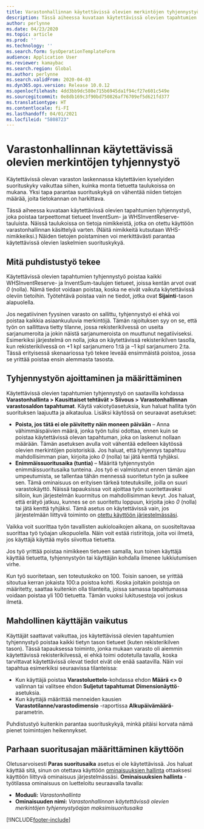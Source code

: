 ```yaml
---
title: Varastonhallinnan käytettävissä olevien merkintöjen tyhjennystyö
description: Tässä aiheessa kuvataan käytettävissä olevien tapahtumien tyhjennystyö, joka auttaa parantamaan järjestelmän suorituskykyä tunnistamalla ja poistamalla aiheeseen liittyviä, mutta tarpeettomia tietueita.
author: perlynne
ms.date: 04/23/2020
ms.topic: article
ms.prod: ''
ms.technology: ''
ms.search.form: SysOperationTemplateForm
audience: Application User
ms.reviewer: kamaybac
ms.search.region: Global
ms.author: perlynne
ms.search.validFrom: 2020-04-03
ms.dyn365.ops.version: Release 10.0.12
ms.openlocfilehash: 4dd3bb9dc580e715b6945da1f94cf27e601c549e
ms.sourcegitcommit: 0e8db169c3f90bd750826af76709ef5d621fd377
ms.translationtype: HT
ms.contentlocale: fi-FI
ms.lasthandoff: 04/01/2021
ms.locfileid: "5808723"
---
```

# <a name="warehouse-management-on-hand-entries-cleanup-job"></a>Varastonhallinnan käytettävissä olevien merkintöjen tyhjennystyö

Käytettävissä olevan varaston laskennassa käytettävien kyselyiden suorituskyky vaikuttaa siihen, kuinka monta tietuetta taulukoissa on mukana. Yksi tapa parantaa suorituskykyä on vähentää niiden tietojen määrää, joita tietokannan on harkittava.

Tässä aiheessa kuvataan käytettävissä olevien tapahtumien tyhjennystyö, joka poistaa tarpeettomat tietueet InventSum- ja WHSInventReserve-tauluista. Näissä taulukoissa on tietoja nimikkeistä, jotka on otettu käyttöön varastonhallinnan käsittelyä varten. (Näitä nimikkeitä kutsutaan WHS-nimikkeiksi.) Näiden tietojen poistaminen voi merkittävästi parantaa käytettävissä olevien laskelmien suorituskykyä.

## <a name="what-the-cleanup-job-does"></a>Mitä puhdistustyö tekee

Käytettävissä olevien tapahtumien tyhjennystyö poistaa kaikki WHSInventReserve- ja InventSum-taulujen tietueet, joissa kentän arvot ovat *0* (nolla). Nämä tiedot voidaan poistaa, koska ne eivät vaikuta käytettävissä oleviin tietoihin. Työtehtävä poistaa vain ne tiedot, jotka ovat **Sijainti**-tason alapuolella.

Jos negatiivinen fyysinen varasto on sallittu, tyhjennystyö ei ehkä voi poistaa kaikkia asiaankuuluvia merkintöjä. Tämän rajoituksen syy on se, että työn on sallittava tietty tilanne, jossa rekisterikilvessä on useita sarjanumeroita ja jokin näistä sarjanumeroista on muuttunut negatiiviseksi. Esimerkiksi järjestelmä on nolla, joka on käytettävissä rekisterikilven tasolla, kun rekisterikilvessä on +1 kpl sarjanumero 1:tä ja –1 kpl sarjanumero 2:ta. Tässä erityisessä skenaariossa työ tekee leveää ensimmäistä poistoa, jossa se yrittää poistaa ensin alemmasta tasosta.

## <a name="schedule-and-configure-the-cleanup-job"></a>Tyhjennystyön ajoittaminen ja määrittäminen

Käytettävissä olevien tapahtumien tyhjennystyö on saatavilla kohdassa **Varastonhallinta \> Kausittaiset tehtävät \> Siivous \> Varastonhallinnan varastosaldon tapahtumat**. Käytä vakiotyöasetuksia, kun haluat hallita työn suorituksen laajuutta ja aikataulua. Lisäksi käytössä on seuraavat asetukset:

- **Poista, jos tätä ei ole päivitetty näin moneen päivään** – Anna vähimmäispäivien määrä, jonka työn tulisi odottaa, ennen kuin se poistaa käytettävissä olevan tapahtuman, joka on laskenut nollaan määrään. Tämän asetuksen avulla voit vähentää edelleen käytössä olevien merkintöjen poistoriskiä. Jos haluat, että tyhjennys tapahtuu mahdollisimman pian, kirjoita joko *0* (nolla) tai jätä kenttä tyhjäksi.
- **Enimmäissuoritusaika (tuntia)** – Määritä tyhjennystyön enimmäissuoritusaika tunteina. Jos työ ei valmistunut ennen tämän ajan umpeutumista, se tallentaa tähän mennessä suoritetun työn ja sulkee sen. Tämä ominaisuus on erityisen tärkeä toteutuksille, joilla on suuri varastokäyttö. Näissä tapauksissa voit ajoittaa työn suoritettavaksi silloin, kun järjestelmän kuormitus on mahdollisimman kevyt. Jos haluat, että erätyö jatkuu, kunnes se on suoritettu loppuun, kirjoita joko *0* (nolla) tai jätä kenttä tyhjäksi. Tämä asetus on käytettävissä vain, jos järjestelmään liittyvä toiminto on [otettu käyttöön järjestelmässäsi](#max-execution-time).

Vaikka voit suorittaa työn tavallisten aukioloaikojen aikana, on suositeltavaa suorittaa työ työajan ulkopuolella. Näin voit estää ristiriitoja, joita voi ilmetä, jos käyttäjä käyttää myös siivottua tietuetta.

Jos työ yrittää poistaa nimikkeen tietueen samalla, kun toinen käyttäjä käyttää tietuetta, tyhjennystyön tai käyttäjän kohdalla ilmenee lukkiutumisen virhe.

Kun työ suoritetaan, sen toteutuskoko on 100. Toisin sanoen, se yrittää sitoutua kerran jokaista 100:a poistoa kohti. Koska joitakin poistoja on määritetty, saattaa kuitenkin olla tilanteita, joissa samassa tapahtumassa voidaan poistaa yli 100 tietuetta. Tämän vuoksi lukitusestoja voi joskus ilmetä.

## <a name="possible-user-impact"></a>Mahdollinen käyttäjän vaikutus

Käyttäjät saattavat vaikuttaa, jos käytettävissä olevien tapahtumien tyhjennystyö poistaa kaikki tietyn tason tietueet (kuten rekisterikilven tason). Tässä tapauksessa toiminto, jonka mukaan varasto oli aiemmin käytettävissä rekisterikilvessä, ei ehkä toimi odotetulla tavalla, koska tarvittavat käytettävissä olevat tiedot eivät ole enää saatavilla. Näin voi tapahtua esimerkiksi seuraavissa tilanteissa:

- Kun käyttäjä poistaa **Varastoluettelo**-kohdassa ehdon **Määrä \<\> 0** valinnan tai valitsee ehdon **Suljetut tapahtumat** **Dimensionäyttö**-asetuksia.
- Kun käyttäjä määrittää menneiden kausien **Varastotilanne/varastodimensio** -raportissa **Alkupäivämäärä**-parametrin.

Puhdistustyö kuitenkin parantaa suorituskykyä, minkä pitäisi korvata nämä pienet toimintojen heikennykset.

## <a name="make-the-maximum-execution-time-setting-available"></a><a name="max-execution-time"></a>Parhaan suoritusajan määrittäminen käyttöön

Oletusarvoisesti **Paras suoritusaika** asetus ei ole käytettävissä. Jos haluat käyttää sitä, sinun on otettava käyttöön [ominaisuuksien hallinta](../../fin-ops-core/fin-ops/get-started/feature-management/feature-management-overview.md) ottaaksesi käyttöön liittyvä ominaisuus järjestelmässäsi. **Ominaisuuksien hallinta** -työtilassa ominaisuus on luetteloitu seuraavalla tavalla:

- **Moduuli:** *Varastonhallinta*
- **Ominaisuuden nimi:** *Varastonhallinnan käytettävissä olevien merkintöjen tyhjennystyöajan maksimisuoritusaika*


[!INCLUDE[footer-include](../../includes/footer-banner.md)]